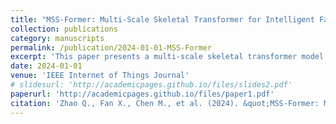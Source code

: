 ```yaml
---
title: "MSS-Former: Multi-Scale Skeletal Transformer for Intelligent Fall Risk Prediction in Older Adults"
collection: publications
category: manuscripts
permalink: /publication/2024-01-01-MSS-Former
excerpt: 'This paper presents a multi-scale skeletal transformer model designed to predict fall risk in older adults, leveraging deep learning techniques to analyze skeletal data.'
date: 2024-01-01
venue: 'IEEE Internet of Things Journal'
# slidesurl: 'http://academicpages.github.io/files/slides2.pdf'
paperurl: 'http://academicpages.github.io/files/paper1.pdf'
citation: 'Zhao Q., Fan X., Chen M., et al. (2024). &quot;MSS-Former: Multi-Scale Skeletal Transformer for Intelligent Fall Risk Prediction in Older Adults.&quot; <i>IEEE Internet of Things Journal</i>.'
---
```


